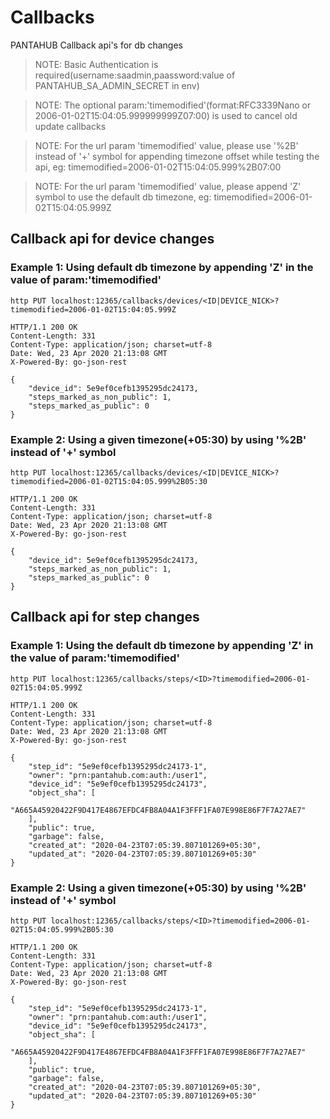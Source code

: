 # Callbacks

PANTAHUB Callback api's for db changes

> NOTE: Basic Authentication is required(username:saadmin,paassword:value of PANTAHUB_SA_ADMIN_SECRET in env)

> NOTE: The optional param:'timemodified'(format:RFC3339Nano or 2006-01-02T15:04:05.999999999Z07:00) is used to cancel old update callbacks

> NOTE: For the url param 'timemodified' value, please use '%2B' instead of '+' symbol for appending timezone offset while testing the api, eg: timemodified=2006-01-02T15:04:05.999%2B07:00

> NOTE: For the url param 'timemodified' value, please append 'Z' symbol to use the default db timezone, eg: timemodified=2006-01-02T15:04:05.999Z

## Callback api for device changes

### Example 1: Using default db timezone by appending 'Z' in the value of param:'timemodified'

```
http PUT localhost:12365/callbacks/devices/<ID|DEVICE_NICK>?timemodified=2006-01-02T15:04:05.999Z

HTTP/1.1 200 OK
Content-Length: 331
Content-Type: application/json; charset=utf-8
Date: Wed, 23 Apr 2020 21:13:08 GMT
X-Powered-By: go-json-rest

{
    "device_id": 5e9ef0cefb1395295dc24173,
    "steps_marked_as_non_public": 1,
    "steps_marked_as_public": 0
}

```

### Example 2: Using a given timezone(+05:30) by using '%2B' instead of '+' symbol

```
http PUT localhost:12365/callbacks/devices/<ID|DEVICE_NICK>?timemodified=2006-01-02T15:04:05.999%2B05:30

HTTP/1.1 200 OK
Content-Length: 331
Content-Type: application/json; charset=utf-8
Date: Wed, 23 Apr 2020 21:13:08 GMT
X-Powered-By: go-json-rest

{
    "device_id": 5e9ef0cefb1395295dc24173,
    "steps_marked_as_non_public": 1,
    "steps_marked_as_public": 0
}

```

## Callback api for step changes

### Example 1: Using the default db timezone by appending 'Z' in the value of param:'timemodified'

```
http PUT localhost:12365/callbacks/steps/<ID>?timemodified=2006-01-02T15:04:05.999Z

HTTP/1.1 200 OK
Content-Length: 331
Content-Type: application/json; charset=utf-8
Date: Wed, 23 Apr 2020 21:13:08 GMT
X-Powered-By: go-json-rest

{
    "step_id": "5e9ef0cefb1395295dc24173-1",
    "owner": "prn:pantahub.com:auth:/user1",
    "device_id": "5e9ef0cefb1395295dc24173",
    "object_sha": [
        "A665A45920422F9D417E4867EFDC4FB8A04A1F3FFF1FA07E998E86F7F7A27AE7"
    ],
    "public": true,
    "garbage": false,
    "created_at": "2020-04-23T07:05:39.807101269+05:30",
    "updated_at": "2020-04-23T07:05:39.807101269+05:30"
}

```

### Example 2: Using a given timezone(+05:30) by using '%2B' instead of '+' symbol

```
http PUT localhost:12365/callbacks/steps/<ID>?timemodified=2006-01-02T15:04:05.999%2B05:30

HTTP/1.1 200 OK
Content-Length: 331
Content-Type: application/json; charset=utf-8
Date: Wed, 23 Apr 2020 21:13:08 GMT
X-Powered-By: go-json-rest

{
    "step_id": "5e9ef0cefb1395295dc24173-1",
    "owner": "prn:pantahub.com:auth:/user1",
    "device_id": "5e9ef0cefb1395295dc24173",
    "object_sha": [
        "A665A45920422F9D417E4867EFDC4FB8A04A1F3FFF1FA07E998E86F7F7A27AE7"
    ],
    "public": true,
    "garbage": false,
    "created_at": "2020-04-23T07:05:39.807101269+05:30",
    "updated_at": "2020-04-23T07:05:39.807101269+05:30"
}

```
